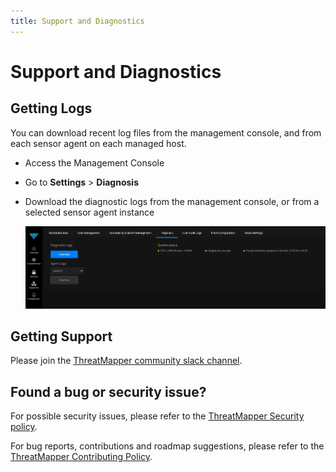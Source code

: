 ```yaml
---
title: Support and Diagnostics
---
```


# Support and Diagnostics

## Getting Logs

You can download recent log files from the management console, and from each sensor agent on each managed host.

 * Access the Management Console
 * Go to **Settings** > **Diagnosis**
 * Download the diagnostic logs from the management console, or from a selected sensor agent instance

   ![Diagnosis](../img/diagnosis-status.jpg)


## Getting Support

Please join the [ThreatMapper community slack channel](https://join.slack.com/t/deepfence-community/shared_invite/zt-podmzle9-5X~qYx8wMaLt9bGWwkSdgQ).

## Found a bug or security issue?

For possible security issues, please refer to the [ThreatMapper Security policy](https://github.com/deepfence/ThreatMapper/blob/master/SECURITY.md).

For bug reports, contributions and roadmap suggestions, please refer to the [ThreatMapper Contributing Policy](https://github.com/deepfence/ThreatMapper/blob/master/CONTRIBUTING.md).
